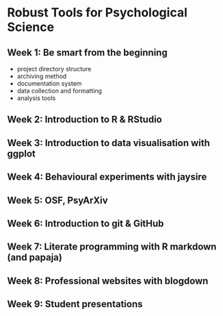 
<!-- README.md is generated from README.Rmd. Please edit that file -->

<!-- badges: start -->

<!-- badges: end -->

# Robust Tools for Psychological Science

## Week 1: Be smart from the beginning

  - project directory structure
  - archiving method
  - documentation system
  - data collection and formatting
  - analysis tools

## Week 2: Introduction to R & RStudio

## Week 3: Introduction to data visualisation with ggplot

## Week 4: Behavioural experiments with jaysire

## Week 5: OSF, PsyArXiv

## Week 6: Introduction to git & GitHub

## Week 7: Literate programming with R markdown (and papaja)

## Week 8: Professional websites with blogdown

## Week 9: Student presentations
